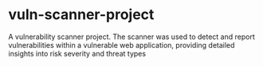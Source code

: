 # vuln-scanner-project
A vulnerability scanner project. The scanner was used to detect and report vulnerabilities within a vulnerable web application, providing detailed insights into risk severity and threat types
